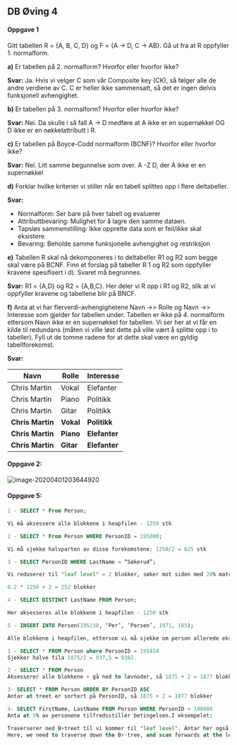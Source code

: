 ## DB Øving 4



#### Oppgave 1

Gitt tabellen R = {A, B, C, D} og F = {A -> D, C -> AB}. Gå ut fra at R oppfyller 1. normalform.



**a)** Er tabellen på 2. normalform? Hvorfor eller hvorfor ikke?

**Svar:** Ja. Hvis vi velger C som vår Composite key (CK), så følger alle de andre verdiene av C. C er heller ikke sammensatt, så det er ingen delvis funksjonell avhengighet. 



**b)** Er tabellen på 3. normalform? Hvorfor eller hvorfor ikke?

**Svar:** Nei. Da skulle i så fall A -> D medføre at A ikke er en supernøkkel  OG D ikke er en nøkkelattributt i R. 



**c)** Er tabellen på Boyce-Codd normalform (BCNF)? Hvorfor eller hvorfor ikke?

**Svar:** Nei. Litt samme begunnelse som over. A -Z D, der A ikke er en supernøkkel



**d)** Forklar hvilke kriterier vi stiller når en tabell splittes opp i flere deltabeller.

**Svar:** 

- Normalform: Ser bare på hver tabell og evaluerer
- Attributtbevaring: Mulighet for å lagre den samme dataen.
- Tapsløs sammenstilling: Ikke opprette data som er feil/ikke skal eksistere. 
- Bevaring: Beholde samme funksjonelle avhengighet og restriksjon





**e)** Tabellen R skal nå dekomponeres i to deltabeller R1 og R2 som begge skal være på
BCNF. Finn et forslag på tabeller R 1 og R2 som oppfyller kravene spesifisert i d).
Svaret må begrunnes.

**Svar:** R1 = {A,D} og R2 = {A,B,C}. Her deler vi R opp i R1 og R2, slik at vi oppfyller kravene og tabellene blir på BNCF. 



**f)** Anta at vi har flerverdi-avhengighetene Navn ->> Rolle og Navn ->> Interesse som
gjelder for tabellen under. Tabellen er ikke på 4. normalform ettersom Navn ikke er
en supernøkkel for tabellen. Vi ser her at vi får en kilde til redundans (måten vi ville
løst dette på ville vært å splitte opp i to tabeller). Fyll ut de tomme radene for at dette
skal være en gyldig tabellforekomst.

**Svar:**

| Navn             | Rolle     | Interesse     |
| ---------------- | --------- | ------------- |
| Chris Martin     | Vokal     | Elefanter     |
| Chris Martin     | Piano     | Politikk      |
| Chris Martin     | Gitar     | Politikk      |
| **Chris Martin** | **Vokal** | **Politikk**  |
| **Chris Martin** | **Piano** | **Elefanter** |
| **Chris Martin** | **Gitar** | **Elefanter** |



#### Oppgave 2:

![image-20200401203644920](/home/kristoffer/.config/Typora/typora-user-images/image-20200401203644920.png)







#### Oppgave 5:

```sql
1 - SELECT * From Person; 

Vi må aksessere alle blokkene i heapfilen - 1250 stk

2 - SELECT * From Person WHERE PersonID = 195800;

Vi må sjekke halvparten av disse forekomstene: 1250/2 = 625 stk

3 - SELECT PersonID WHERE LastName = “Søkerud”;

Vi reduserer til "leaf level" = 2 blokker, søker mot siden med 20% match. Får da: 

0.2 * 1250 + 2 = 252 blokker

4 - SELECT DISTINCT LastName FROM Person;

Her aksesseres alle blokkene i heapfilen - 1250 stk

5 - INSERT INTO Person(195230, ‘Per’, ‘Persen’, 1971, 185);

Alle blokkene i heapfilen, ettersom vi må sjekke om person allerede eksisterer - 1250 stk
```





```sql
1 - SELECT * FROM Person where PersonID = 195454
Sjekker halve fila 1875/2 = 937,5 ≈ 9382. 

2 - SELECT * FROM Person
Aksesserer alle blokkene + gå ned to løvnoder, så 1875 + 2 = 1877 blokker 

3- SELECT * FROM Person ORDER BY PersonID ASC
Antar at treet er sortert på PersonID, så 1875 + 2 = 1877 blokker

4- SELECT FirstName, LastName FROM Person WHERE PersonID < 100000
Anta at 5% av personene tilfredsstiller betingelsen.I eksempelet:

Traverserer ned B+treet til vi kommer til "leaf level". Antar her også at 20% av 
Here, we need to traverse down the B+-tree, and scan forwards at the leaf level. If we assume that 20 % of the keys match, we traverse 2 blocks down and 0.2*1500 sideways. 302 blocks
```

